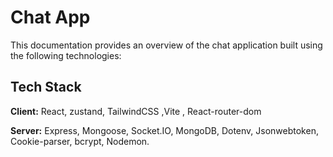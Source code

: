 # Chat App

This documentation provides an overview of the chat application built using the following technologies:


## Tech Stack

**Client:** React, zustand, TailwindCSS ,Vite , React-router-dom

**Server:** Express, Mongoose, Socket.IO, MongoDB, Dotenv, Jsonwebtoken, Cookie-parser, bcrypt, Nodemon.

